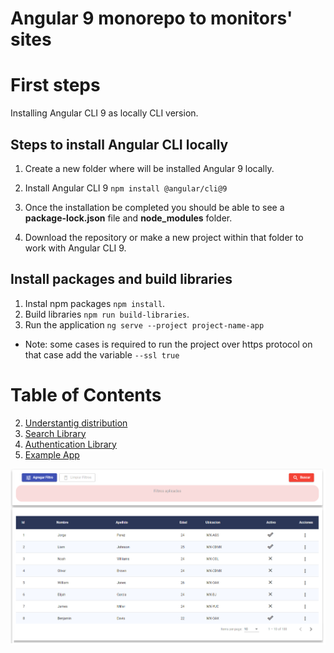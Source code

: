 # Angular 9 monorepo to monitors' sites

# First steps

Installing Angular CLI 9 as locally CLI version.

## Steps to install Angular CLI locally 

1. Create a new folder where will be installed Angular 9 locally.

2. Install Angular CLI 9 `` npm install @angular/cli@9 ``
3. Once the installation be completed you should be able to see a **package-lock.json** file and **node_modules** folder.

4. Download the repository or make a new project within that folder to work with Angular CLI 9.


## Install packages and build libraries

1. Instal npm packages `` npm install ``.
2. Build libraries `` npm run build-libraries ``.
3. Run the application `` ng serve --project project-name-app ``

* Note: some cases is required to run the project over https protocol on that case add the variable  `` --ssl true  `` 


# Table of Contents
2. [Understantig distribution](#example2)
1. [Search Library](search-lib/search-lib.md)
3. [Authentication Library](search-lib/search-lib.md)
4. [Example App](#fourth-examplehttpwwwfourthexamplecom)

![Drag Racing](assets/img/search-page.png)